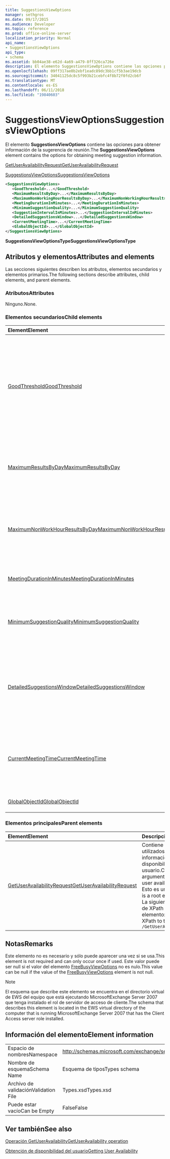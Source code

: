 ```yaml
---
title: SuggestionsViewOptions
manager: sethgros
ms.date: 09/17/2015
ms.audience: Developer
ms.topic: reference
ms.prod: office-online-server
localization_priority: Normal
api_name:
- SuggestionsViewOptions
api_type:
- schema
ms.assetid: bb04ae38-e62d-4a69-a479-8ff326ca726e
description: El elemento SuggestionsViewOptions contiene las opciones para obtener información de la sugerencia de reunión.
ms.openlocfilehash: 09ff317ae0b2ebf1eadc89dc3bb1cf5b3ae19dcb
ms.sourcegitcommit: 34041125dc8c5f993b21cebfc4f8b72f0fd2cb6f
ms.translationtype: MT
ms.contentlocale: es-ES
ms.lasthandoff: 06/11/2018
ms.locfileid: "19840603"
---
```

# <a name="suggestionsviewoptions"></a><span data-ttu-id="05eef-103">SuggestionsViewOptions</span><span class="sxs-lookup"><span data-stu-id="05eef-103">SuggestionsViewOptions</span></span>

<span data-ttu-id="05eef-104">El elemento **SuggestionsViewOptions** contiene las opciones para obtener información de la sugerencia de reunión.</span><span class="sxs-lookup"><span data-stu-id="05eef-104">The **SuggestionsViewOptions** element contains the options for obtaining meeting suggestion information.</span></span> 
  
[<span data-ttu-id="05eef-105">GetUserAvailabilityRequest</span><span class="sxs-lookup"><span data-stu-id="05eef-105">GetUserAvailabilityRequest</span></span>](getuseravailabilityrequest.md)
  
[<span data-ttu-id="05eef-106">SuggestionsViewOptions</span><span class="sxs-lookup"><span data-stu-id="05eef-106">SuggestionsViewOptions</span></span>](suggestionsviewoptions.md)
  
```xml
<SuggestionsViewOptions>
   <GoodThreshold>...</GoodThreshold>
   <MaximumResultsByDay>...</MaximumResultsByDay>
   <MaximumNonWorkingHourResultsByDay>...</MaximumNonWorkingHourResultsByDay>
   <MeetingDurationInMinutes>...</MeetingDurationInMinutes>
   <MinimumSuggestionQuality>...</MinimumSuggestionQuality>
   <SuggestionIntervalInMinutes>...</SuggestionIntervalInMinutes>
   <DetailedSuggestionsWindow>...</DetailedSuggestionsWindow>
   <CurrentMeetingTime>...</CurrentMeetingTime>
   <GlobalObjectId>...</GlobalObjectId>
</SuggestionsViewOptions>
```

 <span data-ttu-id="05eef-107">**SuggestionsViewOptionsType**</span><span class="sxs-lookup"><span data-stu-id="05eef-107">**SuggestionsViewOptionsType**</span></span>
## <a name="attributes-and-elements"></a><span data-ttu-id="05eef-108">Atributos y elementos</span><span class="sxs-lookup"><span data-stu-id="05eef-108">Attributes and elements</span></span>

<span data-ttu-id="05eef-109">Las secciones siguientes describen los atributos, elementos secundarios y elementos primarios.</span><span class="sxs-lookup"><span data-stu-id="05eef-109">The following sections describe attributes, child elements, and parent elements.</span></span>
  
### <a name="attributes"></a><span data-ttu-id="05eef-110">Atributos</span><span class="sxs-lookup"><span data-stu-id="05eef-110">Attributes</span></span>

<span data-ttu-id="05eef-111">Ninguno.</span><span class="sxs-lookup"><span data-stu-id="05eef-111">None.</span></span>
  
### <a name="child-elements"></a><span data-ttu-id="05eef-112">Elementos secundarios</span><span class="sxs-lookup"><span data-stu-id="05eef-112">Child elements</span></span>

|<span data-ttu-id="05eef-113">**Element**</span><span class="sxs-lookup"><span data-stu-id="05eef-113">**Element**</span></span>|<span data-ttu-id="05eef-114">**Descripción**</span><span class="sxs-lookup"><span data-stu-id="05eef-114">**Description**</span></span>|
|:-----|:-----|
|[<span data-ttu-id="05eef-115">GoodThreshold</span><span class="sxs-lookup"><span data-stu-id="05eef-115">GoodThreshold</span></span>](goodthreshold.md) <br/> |<span data-ttu-id="05eef-116">Especifica el porcentaje de los asistentes que debe tener el período de tiempo abierto para que el período de tiempo calificar como una hora de reunión sugerida buena.</span><span class="sxs-lookup"><span data-stu-id="05eef-116">Specifies the percentage of attendees that must have the time period open for the time period to qualify as a good suggested meeting time.</span></span>  <br/> |
|[<span data-ttu-id="05eef-117">MaximumResultsByDay</span><span class="sxs-lookup"><span data-stu-id="05eef-117">MaximumResultsByDay</span></span>](maximumresultsbyday.md) <br/> |<span data-ttu-id="05eef-118">Especifica el número de veces que la reunión sugerida por día devuelto en la respuesta.</span><span class="sxs-lookup"><span data-stu-id="05eef-118">Specifies the number of suggested meeting times per day returned in the response.</span></span>  <br/> |
|[<span data-ttu-id="05eef-119">MaximumNonWorkHourResultsByDay</span><span class="sxs-lookup"><span data-stu-id="05eef-119">MaximumNonWorkHourResultsByDay</span></span>](maximumnonworkhourresultsbyday.md) <br/> |<span data-ttu-id="05eef-120">Especifica el número de resultados sugeridos para horas fuera del horario normal de trabajo por día de la reunión.</span><span class="sxs-lookup"><span data-stu-id="05eef-120">Specifies the number of suggested results for meeting times outside regular working hours per day.</span></span>  <br/> |
|[<span data-ttu-id="05eef-121">MeetingDurationInMinutes</span><span class="sxs-lookup"><span data-stu-id="05eef-121">MeetingDurationInMinutes</span></span>](meetingdurationinminutes.md) <br/> |<span data-ttu-id="05eef-122">Especifica la longitud de la reunión que sugerir.</span><span class="sxs-lookup"><span data-stu-id="05eef-122">Specifies the length of the meeting to be suggested.</span></span>  <br/> |
|[<span data-ttu-id="05eef-123">MinimumSuggestionQuality</span><span class="sxs-lookup"><span data-stu-id="05eef-123">MinimumSuggestionQuality</span></span>](minimumsuggestionquality.md) <br/> |<span data-ttu-id="05eef-124">Especifica la calidad de sugerencias de reunión que se devuelve en la respuesta.</span><span class="sxs-lookup"><span data-stu-id="05eef-124">Specifies the quality of meeting suggestions to be returned in the response.</span></span>  <br/> |
|[<span data-ttu-id="05eef-125">DetailedSuggestionsWindow</span><span class="sxs-lookup"><span data-stu-id="05eef-125">DetailedSuggestionsWindow</span></span>](detailedsuggestionswindow.md) <br/> |<span data-ttu-id="05eef-126">Identifica el intervalo de tiempo que se consulta para obtener información detallada acerca de las horas de reunión sugerida.</span><span class="sxs-lookup"><span data-stu-id="05eef-126">Identifies the time span that is queried for detailed information about suggested meeting times.</span></span>  <br/> |
|[<span data-ttu-id="05eef-127">CurrentMeetingTime</span><span class="sxs-lookup"><span data-stu-id="05eef-127">CurrentMeetingTime</span></span>](currentmeetingtime.md) <br/> |<span data-ttu-id="05eef-128">Los resultados de tiempo representa la hora de inicio de una reunión que desee actualizar con la reunión sugerida.</span><span class="sxs-lookup"><span data-stu-id="05eef-128">Represents the start time of a meeting that you want to update with the suggested meeting time results.</span></span>  <br/> |
|[<span data-ttu-id="05eef-129">GlobalObjectId</span><span class="sxs-lookup"><span data-stu-id="05eef-129">GlobalObjectId</span></span>](globalobjectid.md) <br/> |<span data-ttu-id="05eef-130">No se usa este elemento.</span><span class="sxs-lookup"><span data-stu-id="05eef-130">This element is not used.</span></span>  <br/> |
   
### <a name="parent-elements"></a><span data-ttu-id="05eef-131">Elementos principales</span><span class="sxs-lookup"><span data-stu-id="05eef-131">Parent elements</span></span>

|<span data-ttu-id="05eef-132">**Element**</span><span class="sxs-lookup"><span data-stu-id="05eef-132">**Element**</span></span>|<span data-ttu-id="05eef-133">**Descripción**</span><span class="sxs-lookup"><span data-stu-id="05eef-133">**Description**</span></span>|
|:-----|:-----|
|[<span data-ttu-id="05eef-134">GetUserAvailabilityRequest</span><span class="sxs-lookup"><span data-stu-id="05eef-134">GetUserAvailabilityRequest</span></span>](getuseravailabilityrequest.md) <br/> |<span data-ttu-id="05eef-135">Contiene los argumentos utilizados para obtener información de disponibilidad del usuario.</span><span class="sxs-lookup"><span data-stu-id="05eef-135">Contains the arguments used to obtain user availability information.</span></span> <span data-ttu-id="05eef-136">Esto es un elemento raíz.</span><span class="sxs-lookup"><span data-stu-id="05eef-136">This is a root element.</span></span>  <br/> <span data-ttu-id="05eef-137">La siguiente es la expresión de XPath para este elemento:</span><span class="sxs-lookup"><span data-stu-id="05eef-137">The following is the XPath to this element:</span></span>  <br/>  `/GetUserAvailabilityRequest` <br/> |
   
## <a name="remarks"></a><span data-ttu-id="05eef-138">Notas</span><span class="sxs-lookup"><span data-stu-id="05eef-138">Remarks</span></span>

<span data-ttu-id="05eef-139">Este elemento no es necesario y sólo puede aparecer una vez si se usa.</span><span class="sxs-lookup"><span data-stu-id="05eef-139">This element is not required and can only occur once if used.</span></span> <span data-ttu-id="05eef-140">Este valor puede ser null si el valor del elemento [FreeBusyViewOptions](freebusyviewoptions.md) no es nulo.</span><span class="sxs-lookup"><span data-stu-id="05eef-140">This value can be null if the value of the [FreeBusyViewOptions](freebusyviewoptions.md) element is not null.</span></span> 
  
> [!NOTE]
> <span data-ttu-id="05eef-141">El esquema que describe este elemento se encuentra en el directorio virtual de EWS del equipo que está ejecutando MicrosoftExchange Server 2007 que tenga instalado el rol de servidor de acceso de cliente.</span><span class="sxs-lookup"><span data-stu-id="05eef-141">The schema that describes this element is located in the EWS virtual directory of the computer that is running MicrosoftExchange Server 2007 that has the Client Access server role installed.</span></span> 
  
## <a name="element-information"></a><span data-ttu-id="05eef-142">Información del elemento</span><span class="sxs-lookup"><span data-stu-id="05eef-142">Element information</span></span>

|||
|:-----|:-----|
|<span data-ttu-id="05eef-143">Espacio de nombres</span><span class="sxs-lookup"><span data-stu-id="05eef-143">Namespace</span></span>  <br/> |http://schemas.microsoft.com/exchange/services/2006/types  <br/> |
|<span data-ttu-id="05eef-144">Nombre de esquema</span><span class="sxs-lookup"><span data-stu-id="05eef-144">Schema Name</span></span>  <br/> |<span data-ttu-id="05eef-145">Esquema de tipos</span><span class="sxs-lookup"><span data-stu-id="05eef-145">Types schema</span></span>  <br/> |
|<span data-ttu-id="05eef-146">Archivo de validación</span><span class="sxs-lookup"><span data-stu-id="05eef-146">Validation File</span></span>  <br/> |<span data-ttu-id="05eef-147">Types.xsd</span><span class="sxs-lookup"><span data-stu-id="05eef-147">Types.xsd</span></span>  <br/> |
|<span data-ttu-id="05eef-148">Puede estar vacío</span><span class="sxs-lookup"><span data-stu-id="05eef-148">Can be Empty</span></span>  <br/> |<span data-ttu-id="05eef-149">False</span><span class="sxs-lookup"><span data-stu-id="05eef-149">False</span></span>  <br/> |
   
## <a name="see-also"></a><span data-ttu-id="05eef-150">Ver también</span><span class="sxs-lookup"><span data-stu-id="05eef-150">See also</span></span>



[<span data-ttu-id="05eef-151">Operación GetUserAvailability</span><span class="sxs-lookup"><span data-stu-id="05eef-151">GetUserAvailability operation</span></span>](getuseravailability-operation.md)


[<span data-ttu-id="05eef-152">Obtención de disponibilidad del usuario</span><span class="sxs-lookup"><span data-stu-id="05eef-152">Getting User Availability</span></span>](http://msdn.microsoft.com/library/d4133fcb-9b0f-4e6b-aadf-a389da83516a%28Office.15%29.aspx)

